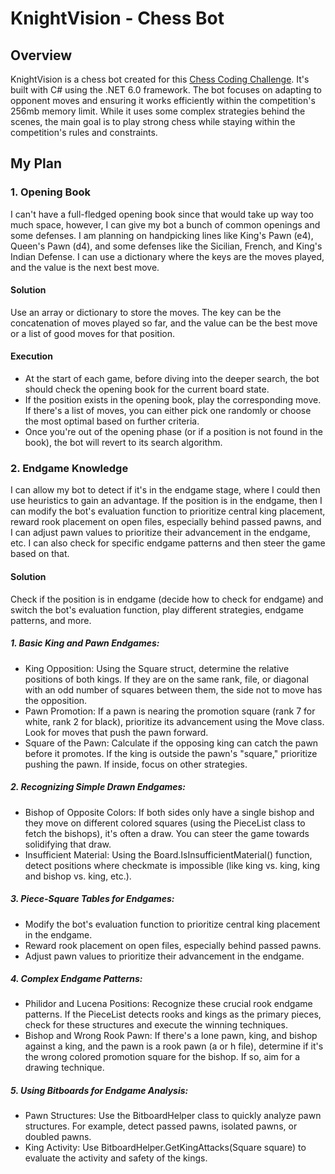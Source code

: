 # KnightVision - Chess Bot

## Overview

KnightVision is a chess bot created for this [Chess Coding Challenge](https://github.com/SebLague/Chess-Challenge). It's built with C# using the .NET 6.0 framework. The bot focuses on adapting to opponent moves and ensuring it works efficiently within the competition's 256mb memory limit. While it uses some complex strategies behind the scenes, the main goal is to play strong chess while staying within the competition's rules and constraints.

## My Plan 

### 1. Opening Book

I can't have a full-fledged opening book since that would take up way too much space, however, I can give my bot a bunch of common openings and some defenses. I am planning on handpicking lines like King's Pawn (e4), Queen's Pawn (d4), and some defenses like the Sicilian, French, and King's Indian Defense. I can use a dictionary where the keys are the moves played, and the value is the next best move. 

#### Solution

Use an array or dictionary to store the moves. The key can be the concatenation of moves played so far, and the value can be the best move or a list of good moves for that position.

#### Execution

- At the start of each game, before diving into the deeper search, the bot should check the opening book for the current board state.
- If the position exists in the opening book, play the corresponding move. If there's a list of moves, you can either pick one randomly or choose the most optimal based on further criteria.
- Once you're out of the opening phase (or if a position is not found in the book), the bot will revert to its search algorithm.

### 2. Endgame Knowledge

I can allow my bot to detect if it's in the endgame stage, where I could then use heuristics to gain an advantage. If the position is in the endgame, then I can modify the bot's evaluation function to prioritize central king placement, reward rook placement on open files, especially behind passed pawns, and I can adjust pawn values to prioritize their advancement in the endgame, etc. I can also check for specific endgame patterns and then steer the game based on that. 

#### Solution

Check if the position is in endgame (decide how to check for endgame) and switch the bot's evaluation function, play different strategies, endgame patterns, and more.

##### 1. Basic King and Pawn Endgames:
- King Opposition: Using the Square struct, determine the relative positions of both kings. If they are on the same rank, file, or diagonal with an odd number of squares between them, the side not to move has the opposition.
- Pawn Promotion: If a pawn is nearing the promotion square (rank 7 for white, rank 2 for black), prioritize its advancement using the Move class. Look for moves that push the pawn forward.
- Square of the Pawn: Calculate if the opposing king can catch the pawn before it promotes. If the king is outside the pawn's "square," prioritize pushing the pawn. If inside, focus on other strategies.

##### 2. Recognizing Simple Drawn Endgames:

- Bishop of Opposite Colors: If both sides only have a single bishop and they move on different colored squares (using the PieceList class to fetch the bishops), it's often a draw. You can steer the game towards solidifying that draw.
- Insufficient Material: Using the Board.IsInsufficientMaterial() function, detect positions where checkmate is impossible (like king vs. king, king and bishop vs. king, etc.).

##### 3. Piece-Square Tables for Endgames:

- Modify the bot's evaluation function to prioritize central king placement in the endgame.
- Reward rook placement on open files, especially behind passed pawns.
- Adjust pawn values to prioritize their advancement in the endgame.

##### 4. Complex Endgame Patterns:

- Philidor and Lucena Positions: Recognize these crucial rook endgame patterns. If the PieceList detects rooks and kings as the primary pieces, check for these structures and execute the winning techniques.
- Bishop and Wrong Rook Pawn: If there's a lone pawn, king, and bishop against a king, and the pawn is a rook pawn (a or h file), determine if it's the wrong colored promotion square for the bishop. If so, aim for a drawing technique.

##### 5. Using Bitboards for Endgame Analysis:

- Pawn Structures: Use the BitboardHelper class to quickly analyze pawn structures. For example, detect passed pawns, isolated pawns, or doubled pawns.
- King Activity: Use BitboardHelper.GetKingAttacks(Square square) to evaluate the activity and safety of the kings.
